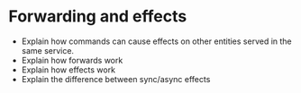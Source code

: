 # Forwarding and effects

- Explain how commands can cause effects on other entities served in the same service.
- Explain how forwards work
- Explain how effects work
- Explain the difference between sync/async effects
